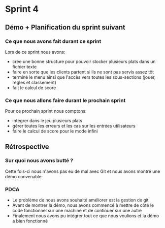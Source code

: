 # Sprint 4

## Démo + Planification du sprint suivant

### Ce que nous avons fait durant ce sprint
Lors de ce sprint nous avons:
* crée une bonne structure pour pouvoir stocker plusieurs plats dans un fichier texte
* faire en sorte que les clients partent si ils ne sont pas servis assez tôt
* terminé le menu ainsi que l'accès vers toutes les sous-sections (jouer, règles et classement)
* fait le calcul de score

### Ce que nous allons faire durant le prochain sprint
Pour ce prochain sprint nous comptons:
* intégrer dans le jeu plusieurs plats
* gérer toutes les erreurs et les cas sur les entrées utilisateurs
* faire le calcul de score pour le mode infini

## Rétrospective

### Sur quoi nous avons butté ?
Cette fois-ci nous n'avons pas eu de mal avec Git et nous avons montré une démo convenable

### PDCA
* Le problème de nous avons souhaité améliorer est la gestion de git
* Avant de montrer la démo, nous avons commencé à mettre de côté le code fonctionnel sur une machine et de continuer sur une autre
* Finalement nous avons pu intégrer tout ce que nous voulions et la démo a bien fonctionné